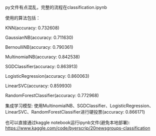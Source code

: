 py文件有点混乱，完整的流程在classification.ipynb

使用的算法包括：

KNN(accuracy: 0.732608)

GaussianNB(accuracy: 0.711630)

BernoulliNB(accuracy: 0.790361)

MultinomialNB(accuracy: 0.842538)

SGDClassifier(accuracy: 0.863913)

LogisticRegression(accuracy: 0.860063)

LinearSVC(accuracy: 0.859930)

RandomForestClassifier(accuracy: 0.772968)

集成学习模型: 使用MultinomialNB、SGDClassifier、LogisticRegression、LinearSVC、RandomForestClassifier进行硬投票(accuracy: 0.866171)

也可以直接通过kaggle notebook运行ipynb文件(避免本地部署): https://www.kaggle.com/code/byerscrip/20newsgroups-classification
